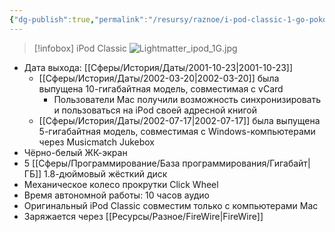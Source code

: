```yaml
---
{"dg-publish":true,"permalink":"/resursy/raznoe/i-pod-classic-1-go-pokoleniya/"}
---
```


> [!infobox] iPod Classic
> ![Lightmatter_ipod_1G.jpg](/img/user/%D0%90%D1%80%D1%85%D0%B8%D0%B2/%D0%9A%D1%8D%D1%88/Lightmatter_ipod_1G.jpg)
- Дата выхода: [[Сферы/История/Даты/2001-10-23\|2001-10-23]] 
	- [[Сферы/История/Даты/2002-03-20\|2002-03-20]] была выпущена 10-гигабайтная модель, совместимая с vCard
		- Пользователи Mac получили возможность синхронизировать и пользоваться на iPod своей адресной книгой 
	- [[Сферы/История/Даты/2002-07-17\|2002-07-17]] была выпущена 5-гигабайтная модель, совместимая с Windows-компьютерами через Musicmatch Jukebox
- Чёрно-белый ЖК-экран 
- 5 [[Сферы/Программирование/База программирования/Гигабайт\|ГБ]] 1.8-дюймовый жёсткий диск 
- Механическое колесо прокрутки Click Wheel
- Время автономной работы: 10 часов аудио 
- Оригинальный iPod Classic совместим только с компьютерами Mac 
- Заряжается через [[Ресурсы/Разное/FireWire\|FireWire]]